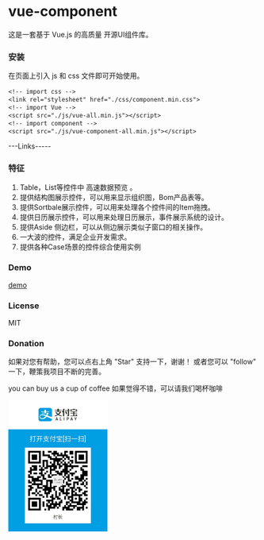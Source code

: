# vue-component
这是一套基于 Vue.js 的高质量 开源UI组件库。

 
   
### 安装 
在页面上引入 js 和 css 文件即可开始使用。

~~~
<!-- import css -->
<link rel="stylesheet" href="./css/component.min.css">
<!-- import Vue -->
<script src="./js/vue-all.min.js"></script>
<!-- import component -->
<script src="./js/vue-component-all.min.js"></script>
~~~

---Links-----

### 特征
1. Table，List等控件中 高速数据预览 。
2. 提供结构图展示控件，可以用来显示组织图，Bom产品表等。
3. 提供Sortbale展示控件，可以用来处理各个控件间的Item拖拽。
4. 提供日历展示控件，可以用来处理日历展示，事件展示系统的设计。
5. 提供Aside 侧边栏，可以从侧边展示类似子窗口的相关操作。
6. 一大波的控件，满足企业开发需求。
7. 提供各种Case场景的控件综合使用实例

### Demo

[demo](https://spring21cn.github.io/vue-component/index.html)

### License
MIT

### Donation

如果对您有帮助，您可以点右上角 "Star" 支持一下，谢谢！ 
    或者您可以 "follow" 一下，鞭策我项目不断的完善。
	
you can buy us a cup of coffee 
如果觉得不错，可以请我们喝杯咖啡
 
<img src="./image/alipay.jpg " width="200"/> 
